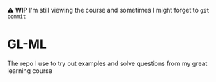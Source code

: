 :warning: **WIP** I'm still viewing the course and sometimes I might forget to `git commit`

# GL-ML
The repo I use to try out examples and solve questions from my great learning course